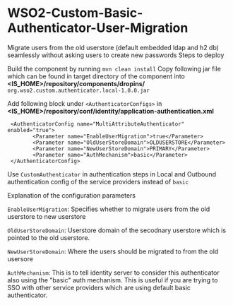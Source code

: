 # WSO2-Custom-Basic-Authenticator-User-Migration

Migrate users from the old userstore (default embedded ldap and h2 db) seamlessly without asking users to create new passwords
Steps to deploy

Build the component by running `mvn clean install`
Copy following jar file which can be found in target directory of the component into **<IS_HOME>/repository/components/dropins/**
`org.wso2.custom.authenticator.local-1.0.0.jar`

Add following block under `<AuthenticatorConfigs>` in **<IS_HOME>/repository/conf/identity/application-authentication.xml**
   
```
 <AuthenticatorConfig name="MultiAttributeAuthenticator" enabled="true">
        <Parameter name="EnableUserMigration">true</Parameter>
        <Parameter name="OldUserStoreDomain">OLDUSERSTORE</Parameter>
        <Parameter name="NewUserStoreDomain">PRIMARY</Parameter>
        <Parameter name="AuthMechanism">basic</Parameter>
 </AuthenticatorConfig>
 ```
  
Use `CustomAuthenticator` in authentication steps in Local and Outbound authentication config of the service providers instead of `basic`

Explanation of the configuration parameters

`EnableUserMigration`: Specifies whether to migrate users from the old userstore to new userstore

`OldUserStoreDomain`: Userstore domain of the secodnary userstore which is pointed to the old userstore.

`NewUserStoreDomain`: Where the users should be migrated to from the old usersore

`AuthMechanism`: This is to tell identity server to consider this authenticator also using the "basic" auth mechanism. This is useful if you are trying to SSO with other service providers which are using default basic authenticator.

